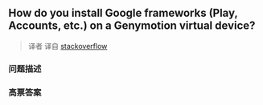 ## How do you install Google frameworks (Play, Accounts, etc.) on a Genymotion virtual device?

> 译者 译自 [stackoverflow](http://stackoverflow.com/questions/17831990/how-do-you-install-google-frameworks-play-accounts-etc-on-a-genymotion-virt) 

### 问题描述 

### 高票答案 

